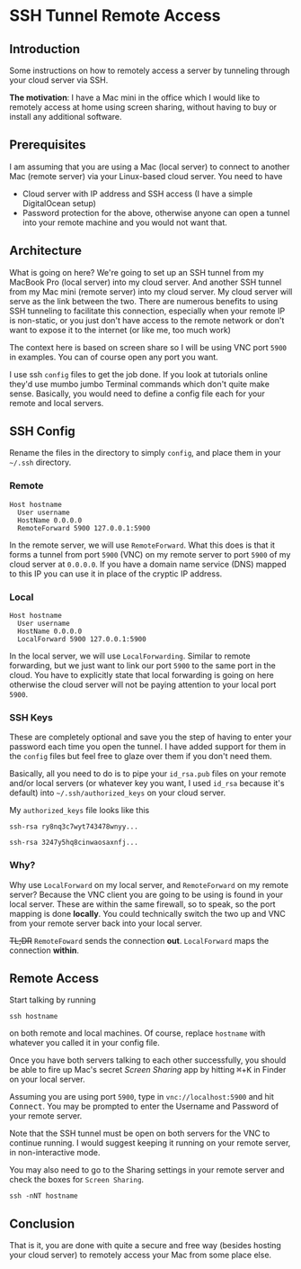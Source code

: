 # SSH Tunnel Remote Access

## Introduction
Some instructions on how to remotely access a server by tunneling through your cloud server via SSH.

**The motivation**: I have a Mac mini in the office which I would like to remotely access at home using screen sharing, without having to buy or install any additional software.

## Prerequisites
I am assuming that you are using a Mac (local server) to connect to another Mac (remote server) via your Linux-based cloud server. You need to have

- Cloud server with IP address and SSH access (I have a simple DigitalOcean setup)
- Password protection for the above, otherwise anyone can open a tunnel into your remote machine and you would not want that.

## Architecture
What is going on here? We're going to set up an SSH tunnel from my MacBook Pro (local server) into my cloud server. And another SSH tunnel from my Mac mini (remote server) into my cloud server. My cloud server will serve as the link between the two. There are numerous benefits to using SSH tunneling to facilitate this connection, especially when your remote IP is non-static, or you just don't have access to the remote network or don't want to expose it to the internet (or like me, too much work)

The context here is based on screen share so I will be using VNC port `5900` in examples. You can of course open any port you want.

I use ssh `config` files to get the job done. If you look at tutorials online they'd use mumbo jumbo Terminal commands which don't quite make sense. Basically, you would need to define a config file each for your remote and local servers.

## SSH Config

Rename the files in the directory to simply `config`, and place them in your `~/.ssh` directory.

### Remote

```ssh
Host hostname
  User username
  HostName 0.0.0.0
  RemoteForward 5900 127.0.0.1:5900
```

In the remote server, we will use `RemoteForward`. What this does is that it forms a tunnel from port `5900` (VNC) on my remote server to port `5900` of my cloud server at `0.0.0.0`. If you have a domain name service (DNS) mapped to this IP you can use it in place of the cryptic IP address.

### Local

```ssh
Host hostname
  User username
  HostName 0.0.0.0
  LocalForward 5900 127.0.0.1:5900
```

In the local server, we will use `LocalForwarding`. Similar to remote forwarding, but we just want to link our port `5900` to the same port in the cloud. You have to explicitly state that local forwarding is going on here otherwise the cloud server will not be paying attention to your local port `5900`.

### SSH Keys

These are completely optional and save you the step of having to enter your password each time you open the tunnel. I have added support for them in the `config` files but feel free to glaze over them if you don't need them.

Basically, all you need to do is to pipe your `id_rsa.pub` files on your remote and/or local servers (or whatever key you want, I used `id_rsa` because it's default) into `~/.ssh/authorized_keys` on your cloud server.

My `authorized_keys` file looks like this

```ssh
ssh-rsa ry8nq3c7wyt743478wnyy...

ssh-rsa 3247y5hq8cinwaosaxnfj...

```

### Why?
Why use `LocalForward` on my local server, and `RemoteForward` on my remote server? Because the VNC client you are going to be using is found in your local server. These are within the same firewall, so to speak, so the port mapping is done **locally**. You could technically switch the two up and VNC from your remote server back into your local server.

~~TL;DR~~ `RemoteFoward` sends the connection **out**. `LocalForward` maps the connection **within**.

## Remote Access
Start talking by running

```shell
ssh hostname
```

on both remote and local machines. Of course, replace `hostname` with whatever you called it in your config file.

Once you have both servers talking to each other successfully, you should be able to fire up Mac's secret *Screen Sharing* app by hitting <kbd>⌘</kbd>+<kbd>K</kbd> in Finder on your local server.

Assuming you are using port `5900`, type in `vnc://localhost:5900` and hit <kbd>Connect</kbd>. You may be prompted to enter the Username and Password of your remote server.

Note that the SSH tunnel must be open on both servers for the VNC to continue running. I would suggest keeping it running on your remote server, in non-interactive mode.

You may also need to go to the Sharing settings in your remote server and check the boxes for `Screen Sharing`.

``` shell
ssh -nNT hostname
```

## Conclusion

That is it, you are done with quite a secure and free way (besides hosting your cloud server) to remotely access your Mac from some place else.
